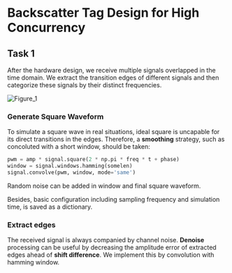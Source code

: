 # Backscatter Tag Design for High Concurrency
## Task 1
After the hardware design, we receive multiple signals overlapped in the time domain. We extract the transition edges of different signals and then categorize these signals by their distinct frequencies.

![Figure_1](https://user-images.githubusercontent.com/107864216/222172083-6aeb05de-d1b9-4942-bf33-a5cd46ff3355.png)
### Generate Square Waveform
To simulate a square wave in real situations, ideal square is uncapable for its direct transitions in the edges. Therefore, a **smoothing** strategy, such as concoluted with a short window, should be taken:

```python
pwm = amp * signal.square(2 * np.pi * freq * t + phase)
window = signal.windows.hamming(somelen)
signal.convolve(pwm, window, mode='same')
```

Random noise can be added in window and final square waveform.

Besides, basic configuration including sampling frequency and simulation time, is saved as a dictionary.

### Extract edges
The received signal is always companied by channel noise. **Denoise** processing can be useful by decreasing the amplitude error of extracted edges ahead of **shift difference**. We implement this by convolution with hamming window.
